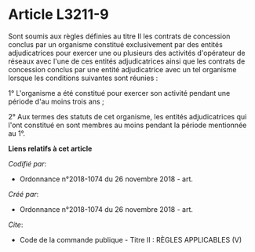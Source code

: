 # Article L3211-9

Sont soumis aux règles définies au titre II les contrats de concession conclus par un organisme constitué exclusivement par
des entités adjudicatrices pour exercer une ou plusieurs des activités d'opérateur de réseaux avec l'une de ces entités
adjudicatrices ainsi que les contrats de concession conclus par une entité adjudicatrice avec un tel organisme lorsque les
conditions suivantes sont réunies : 

1° L'organisme a été constitué pour exercer son activité pendant une période d'au moins trois ans ; 

2° Aux termes des statuts de cet organisme, les entités adjudicatrices qui l'ont constitué en sont membres au moins pendant
la période mentionnée au 1°.

**Liens relatifs à cet article**

_Codifié par_:

  - Ordonnance n°2018-1074 du 26 novembre 2018 - art.

_Créé par_:

  - Ordonnance n°2018-1074 du 26 novembre 2018 - art.

_Cite_:

  - Code de la commande publique -  Titre II : RÈGLES APPLICABLES (V)
